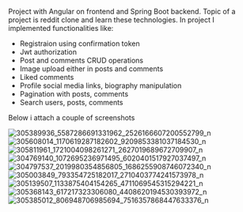 Project with Angular on frontend and Spring Boot backend. Topic of a project is reddit clone and learn these technologies.
In project I implemented functionalities like:
- Registraion using confirmation token 
- Jwt authorization
- Post and comments CRUD operations
- Image upload either in posts and comments
- Liked comments
- Profile social media links, biography manipulation
- Pagination with posts, comments
- Search users, posts, comments

Below i attach a couple of screenshots

![305389936_5587286691331962_2526166607200552799_n](https://user-images.githubusercontent.com/95829811/188904773-159b5c98-a43e-4aa2-9c2f-7f1a19967d30.png)
![305608014_1170619287182602_9209853381037184530_n](https://user-images.githubusercontent.com/95829811/188904778-b4717c22-7314-4cba-8f91-438c64893a4b.png)
![305811961_1721004098261271_2627019689672709907_n](https://user-images.githubusercontent.com/95829811/188904783-29e1f60d-c7e9-4f09-b3c1-f427c5764964.png)
![304769140_1072695236971495_6020401517927037497_n](https://user-images.githubusercontent.com/95829811/188904792-3d3e864b-4c6e-4f46-b185-aadc732c3719.png)
![304797537_2019980354856805_1686255908746072340_n](https://user-images.githubusercontent.com/95829811/188904794-eadfe006-a8c1-4563-b603-460028eb6225.png)
![305003849_793354725182017_2710403774241573978_n](https://user-images.githubusercontent.com/95829811/188904796-8f85bd4b-5888-4623-900e-51e74f0a08e3.png)
![305139507_1133875404154265_4711069545315294221_n](https://user-images.githubusercontent.com/95829811/188904798-96f17e28-ed61-47c2-abd4-e0dd7dc36ce0.png)
![305368143_617217323306080_4408620194530393972_n](https://user-images.githubusercontent.com/95829811/188904799-63a9f915-f044-4818-807b-d66fcadc1efb.png)
![305385012_806948706985694_7516357868447633376_n](https://user-images.githubusercontent.com/95829811/188904805-2863b130-c39c-447d-a9ee-f6992c127f62.png)
